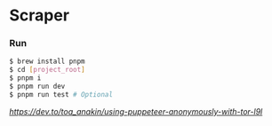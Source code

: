 # Scraper

### Run

```bash
$ brew install pnpm
$ cd [project_root]
$ pnpm i
$ pnpm run dev
$ pnpm run test # Optional
```

*https://dev.to/toa_anakin/using-puppeteer-anonymously-with-tor-l9l*